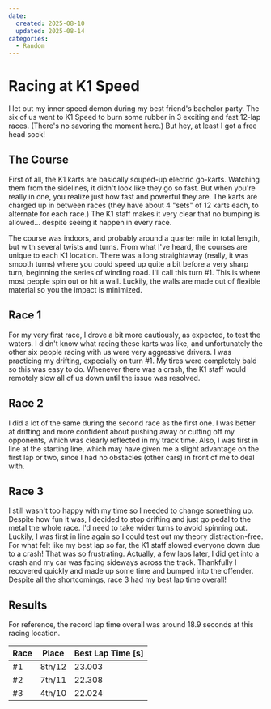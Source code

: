 ```yaml
---
date:
  created: 2025-08-10
  updated: 2025-08-14
categories:
  - Random
---
```

# Racing at K1 Speed

I let out my inner speed demon during my best friend's bachelor party. The six of us went to K1 Speed to burn some rubber in 3 exciting and fast 12-lap races. (There's no savoring the moment here.) But hey, at least I got a free head sock!

<!-- more -->

## The Course

First of all, the K1 karts are basically souped-up electric go-karts. Watching them from the sidelines, it didn't look like they go so fast. But when you're really in one, you realize just how fast and powerful they are. The karts are charged up in between races (they have about 4 "sets" of 12 karts each, to alternate for each race.) The K1 staff makes it very clear that no bumping is allowed... despite seeing it happen in every race.

The course was indoors, and probably around a quarter mile in total length, but with several twists and turns. From what I've heard, the courses are unique to each K1 location. There was a long straightaway (really, it was smooth turns) where you could speed up quite a bit before a very sharp turn, beginning the series of winding road. I'll call this turn \#1. This is where most people spin out or hit a wall. Luckily, the walls are made out of flexible material so you the impact is minimized.

## Race 1

For my very first race, I drove a bit more cautiously, as expected, to test the waters. I didn't know what racing these karts was like, and unfortunately the other six people racing with us were very aggressive drivers. I was practicing my drifting, expecially on turn \#1. My tires were completely bald so this was easy to do. Whenever there was a crash, the K1 staff would remotely slow all of us down until the issue was resolved.

## Race 2

I did a lot of the same during the second race as the first one. I was better at drifting and more confident about pushing away or cutting off my opponents, which was clearly reflected in my track time. Also, I was first in line at the starting line, which may have given me a slight advantage on the first lap or two, since I had no obstacles (other cars) in front of me to deal with.

## Race 3

I still wasn't too happy with my time so I needed to change something up. Despite how fun it was, I decided to stop drifting and just go pedal to the metal the whole race. I'd need to take wider turns to avoid spinning out. Luckily, I was first in line again so I could test out my theory distraction-free. For what felt like my best lap so far, the K1 staff slowed everyone down due to a crash! That was so frustrating. Actually, a few laps later, I did get into a crash and my car was facing sideways across the track. Thankfully I recovered quickly and made up some time and bumped into the offender. Despite all the shortcomings, race 3 had my best lap time overall!

## Results

For reference, the record lap time overall was around 18.9 seconds at this racing location.

| Race | Place | Best Lap Time [s] |
| ---- | ----- | ----------------- |
| \#1 | 8th/12 | 23.003 |
| \#2 | 7th/11 | 22.308 |
| \#3 | 4th/10 | 22.024 |

